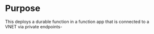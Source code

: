 # Purpose

This deploys a durable function in a function app that is connected to a VNET via private endpoints-